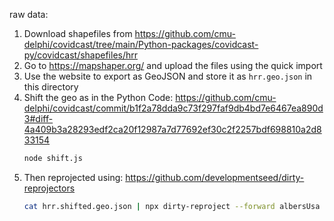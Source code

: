 raw data:

1. Download shapefiles from https://github.com/cmu-delphi/covidcast/tree/main/Python-packages/covidcast-py/covidcast/shapefiles/hrr
1. Go to https://mapshaper.org/ and upload the files using the quick import
1. Use the website to export as GeoJSON and store it as `hrr.geo.json` in this directory
1. Shift the geo as in the Python Code:
   https://github.com/cmu-delphi/covidcast/commit/b1f2a78dda9c73f297faf9db4bd7e6467ea890d3#diff-4a409b3a28293edf2ca20f12987a7d77692ef30c2f2257bdf698810a2d833154
   ```sh
   node shift.js
   ```
1. Then reprojected using:
   https://github.com/developmentseed/dirty-reprojectors
   ```sh
   cat hrr.shifted.geo.json | npx dirty-reproject --forward albersUsa > hrr.reprojected.geo.json
   ```
